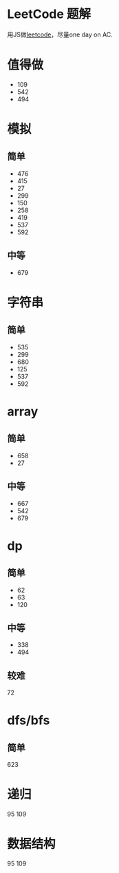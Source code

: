 # LeetCode 题解

用JS做[leetcode](https://leetcode.com)，尽量one day on AC.

# 值得做
* 109
* 542
* 494



# 模拟 
## 简单
* 476
* 415
* 27
* 299
* 150
* 258
* 419
* 537
* 592
## 中等
* 679


# 字符串
## 简单
* 535 
* 299
* 680
* 125
* 537
* 592



# array
## 简单

* 658
* 27

## 中等

* 667
* 542
* 679

# dp
## 简单

* 62
* 63
* 120

## 中等

* 338
* 494

## 较难
72

# dfs/bfs
## 简单
623

# 递归
95
109

# 数据结构
95
109
